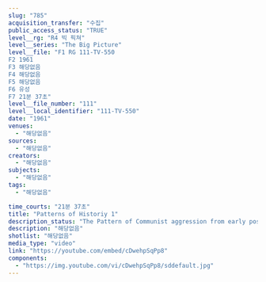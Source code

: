 ```yaml
---
slug: "785"
acquisition_transfer: "수집"
public_access_status: "TRUE"
level__rg: "R4 빅 픽쳐"
level__series: "The Big Picture"
level__file: "F1 RG 111-TV-550
F2 1961
F3 해당없음
F4 해당없음
F5 해당없음
F6 유성
F7 21분 37초"
level__file_number: "111"
level__local_identifier: "111-TV-550"
date: "1961"
venues: 
  - "해당없음"
sources: 
  - "해당없음"
creators: 
  - "해당없음"
subjects: 
  - "해당없음"
tags: 
  - "해당없음"

time_courts: "21분 37초"
title: "Patterns of Historiy 1"
description_status: "The Pattern of Communist aggression from early post WW2 days in Greece, through Korea, Southeast Asia and Cuba."
description: "해당없음"
shotlist: "해당없음"
media_type: "video"
link: "https://youtube.com/embed/cDwehpSqPp8"
components: 
  - "https://img.youtube.com/vi/cDwehpSqPp8/sddefault.jpg"
---
```

